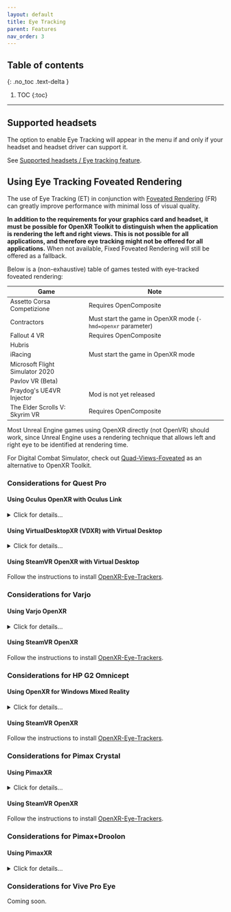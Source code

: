 ```yaml
---
layout: default
title: Eye Tracking
parent: Features
nav_order: 3
---
```


## Table of contents
{: .no_toc .text-delta }

1. TOC
{:toc}

---

## Supported headsets

The option to enable Eye Tracking will appear in the menu if and only if your headset and headset driver can support it.

See [Supported headsets / Eye tracking feature](index#eye-tracking-feature).

## Using Eye Tracking Foveated Rendering

The use of Eye Tracking (ET) in conjunction with [Foveated Rendering](fr) (FR) can greatly improve performance with minimal loss of visual quality.

**In addition to the requirements for your graphics card and headset, it must be possible for OpenXR Toolkit to distinguish when the application is rendering the left and right views. This is not possible for all applications, and therefore eye tracking might not be offered for all applications.** When not available, Fixed Foveated Rendering will still be offered as a fallback.

Below is a (non-exhaustive) table of games tested with eye-tracked foveated rendering:

| Game | Note |
| --- | --- |
| Assetto Corsa Competizione | Requires OpenComposite |
| Contractors | Must start the game in OpenXR mode (`-hmd=openxr` parameter) |
| Fallout 4 VR | Requires OpenComposite |
| Hubris | |
| iRacing | Must start the game in OpenXR mode |
| Microsoft Flight Simulator 2020 | |
| Pavlov VR (Beta) | |
| Praydog's UE4VR Injector | Mod is not yet released |
| The Elder Scrolls V: Skyrim VR | Requires OpenComposite |

Most Unreal Engine games using OpenXR directly (not OpenVR) should work, since Unreal Engine uses a rendering technique that allows left and right eye to be identified at rendering time.

For Digital Combat Simulator, check out [Quad-Views-Foveated](https://github.com/mbucchia/Quad-Views-Foveated/wiki) as an alternative to OpenXR Toolkit.

### Considerations for Quest Pro

#### Using Oculus OpenXR with Oculus Link

<details>
  <summary>Click for details...</summary>

  <p>- Select Oculus as your OpenXR runtime.<br>
  <img src="site/oculus-openxr-1.jpg"><br>
  <img src="site/oculus-openxr-2.png"></p>

  <p><b>- YOU MUST CREATE A <a href="https://developer.oculus.com/sign-up/">DEVELOPER ACCOUNT</a>.</b></p>

  <p>- Open the <i>Oculus</i> application on your PC, then under 'Settings' -> 'Beta' make sure both 'Developer Runtime Features' and 'Eye tracking over Oculus Link' are toggled on.<br>
  <img src="site/et-oculus-1.png"></p>

  <p>- Open the <i>Meta Quest</i> app on your phone, then under 'Headset Settings' -> 'Developer Mode' make sure to 'Developer Mode' is toggled on.<br>
  <img src="site/et-oculus-2.png"></p>

  <p>- Ensure that eye tracking is enabled on your Quest Pro, and you have performed calibration. These settings can be found under 'Settings' -> 'Movement tracking'.<br>
  <img src="site/et-oculus-3.png"></p>
</details>

#### Using VirtualDesktopXR (VDXR) with Virtual Desktop

<details>
  <summary>Click for details...</summary>
  <p><b>- YOU MUST USE VIRTUAL DESKTOP 1.29.3 OR HIGHER</b></p>

  <p>- Select VDXR as your OpenXR runtime.<br>
  <img src="site/vdxr-openxr.png"></p>

  <p>- Ensure that eye tracking is enabled on your Quest Pro, and you have performed calibration. These settings can be found under 'Settings' -> 'Movement tracking'.<br>
  <img src="site/et-vd-1.png"></p>

  <p>- Open the <i>Virtual Desktop</i> app and navigate to the 'Streaming' settings. Enable 'Forward face/eye tracking to PC'.<br>
  <img src="site/et-vd-2.png"></p>
</details>

#### Using SteamVR OpenXR with Virtual Desktop

Follow the instructions to install [OpenXR-Eye-Trackers](https://github.com/mbucchia/OpenXR-Eye-Trackers/wiki/Meta-Quest-Pro#with-virtual-desktop).

### Considerations for Varjo

#### Using Varjo OpenXR

<details>
  <summary>Click for details...</summary>
  <p>- Open the <i>Varjo Base</i> application on your PC then select Varjo as your OpenXR runtime.<br>
  <img src="site/varjo-openxr.png"></p>

  <p>- In the 'System tab', under 'Privacy', toggle 'Allow eye tracking' to on.<br>
  <img src="site/et-varjo-1.png"></p>

  <p>- Ensure that your eye tracker is calibrated. In the 'Headset' tab, under 'Foveated Rendering', make sure to select a method for using calibration..<br>
  <img src="site/et-varjo-2.png"></p>
</details>

#### Using SteamVR OpenXR

Follow the instructions to install [OpenXR-Eye-Trackers](https://github.com/mbucchia/OpenXR-Eye-Trackers/wiki/Varjo-Aero-VR%E2%80%903-XR%E2%80%903).

### Considerations for HP G2 Omnicept

#### Using OpenXR for Windows Mixed Reality

<details>
  <summary>Click for details...</summary>

  <p>- Select Windows Mixed Reality as your OpenXR runtime.<br>
  <img src="site/wmr-openxr-1.png"><br>
  <img src="site/wmr-openxr-2.png"></p>

  <p>- Install the <a href="https://developers.hp.com/omnicept/downloads/hp-omnicept-runtime">HP Omnicept Runtime</a>.</p>

  <p>- From the <i>HP Omnicept Tray</i>, open the 'Settings' page, and under 'General' -> 'Omnicept Client Approval Settings', toggle the 'Require user approval for Omnicept clients using sensor data' to Off.<br>
  <img src="site/et-omnicept-1.png"></p>
</details>

#### Using SteamVR OpenXR

Follow the instructions to install [OpenXR-Eye-Trackers](https://github.com/mbucchia/OpenXR-Eye-Trackers/wiki/HP-Reverb-G2-Omnicept).

### Considerations for Pimax Crystal

#### Using PimaxXR

<details>
  <summary>Click for details...</summary>
  <p>- Open the <i>PimaxXR Control Center</i> application on your PC then select PimaxXR runtime.<br>
  <img src="site/pimax-openxr.png"></p>

  <p>- Enable 'Allow use of the eye tracker'.<br>
  <img src="site/et-pimax-1.png"></p>
  
  <p>- Open the <i>Pimax Play</i> application on your PC then navigate to 'Device Settings'. In the 'Device' tab, make sure that 'Eye Tracking' is enabled and use the 'Calibration' button to perform the calibration if needed.<br>
  <img src="site/et-crystal-1.png"></p>
</details>

#### Using SteamVR OpenXR

Follow the instructions to install [OpenXR-Eye-Trackers](https://github.com/mbucchia/OpenXR-Eye-Trackers/wiki/Pimax-Crystal).

### Considerations for Pimax+Droolon

#### Using PimaxXR

<details>
  <summary>Click for details...</summary>
  <p>- Open the <i>PimaxXR Control Center</i> application on your PC then select PimaxXR runtime.<br>
  <img src="site/pimax-openxr.png"></p>

  <p>- Enable 'Allow use of the eye tracker'.<br>
  <img src="site/et-pimax-1.png"></p>

  <p>Download and install the <a href="https://github.com/guppyexpress/Pimax-Eye-Tracking-Fix">7invensun runtime</a>, specifically the version modified by GuppyExpress. Follow the instructions to install and calibrate the eye tracker. _PimaxXR_ will automatically detect the Droolon Pi1 module once the 7invensun runtime is running.</p>
</details>

### Considerations for Vive Pro Eye

Coming soon.
